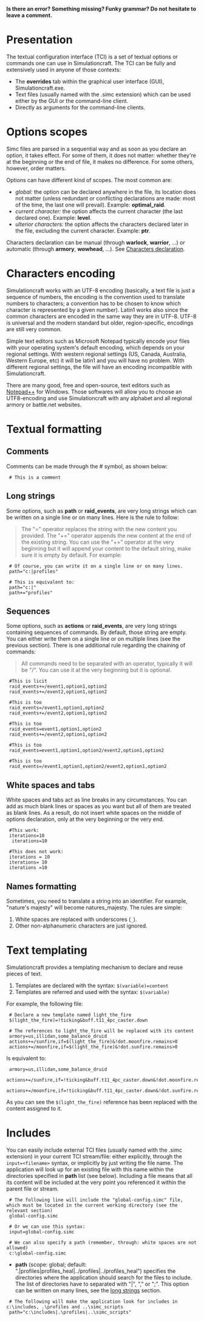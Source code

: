 **Is there an error? Something missing? Funky grammar? Do not hesitate to leave a comment.**



# Presentation
The textual configuration interface (TCI) is a set of textual options or commands one can use in Simulationcraft. The TCI can be fully and extensively used in anyone of those contexts:
  * The **overrides** tab within the graphical user interface (GUI), Simulationcraft.exe.
  * Text files (usually named with the .simc extension) which can be used either by the GUI or the command-line client.
  * Directly as arguments for the command-line clients.

# Options scopes
Simc files are parsed in a sequential way and as soon as you declare an option, it takes effect. For some of them, it does not matter: whether they're at the beginning or the end of file, it makes no difference. For some others, however, order matters.

Options can have different kind of scopes. The most common are:
  * _global:_ the option can be declared anywhere in the file, its location does not matter (unless redundant or conflicting declarations are made: most of the time, the last one will prevail). Example: **optimal\_raid**.
  * _current character:_ the option affects the current character (the last declared one). Example: **level**.
  * _ulterior characters:_ the option affects the characters declared later in the file, excluding the current character. Example: **ptr**.

Characters declaration can be manual (through **warlock**, **warrior**, ...) or automatic (through **armory**, **wowhead**, ...). See [Characters declaration](Characters#Declaration).

# Characters encoding
Simulationcraft works with an UTF-8 encoding (basically, a text file is just a sequence of numbers, the encoding is the convention used to translate numbers to characters; a convention has to be chosen to know which character is represented by a given number). Latin1 works also since the common characters are encoded in the same way they are in UTF-8. UTF-8 is universal and the modern standard but older, region-specific, encodings are still very common.

Simple text editors such as Microsoft Notepad typically encode your files with your operating system's default encoding, which depends on your regional settings. With western regional settings (US, Canada, Australia, Western Europe, etc) it will be latin1 and you will have no problem. With different regional settings, the file will have an encoding incompatible with Simulationcraft.

There are many good, free and open-source, text editors such as [Notepad++](http://notepad-plus-plus.org/) for Windows. Those softwares will allow you to choose an UTF8-encoding and use Simulationcraft with any alphabet and all regional armory or battle.net websites.

# Textual formatting

## Comments

Comments can be made through the # symbol, as shown below:
```
 # This is a comment
```

## Long strings
Some options, such as **path** or **raid\_events**, are very long strings which can be written on a single line or on many lines. Here is the rule to follow:

> The "=" operator replaces the string with the new content you provided. The "+=" operator appends the new content at the end of the existing string. You can use the "+=" operator at the very beginning but it will append your content to the default string, make sure it is empty by default. For example:

```
 # Of course, you can write it on a single line or on many lines.
 path="c:|profiles"

 # This is equivalent to:
 path="c:|"
 path+="profiles"
```

## Sequences

Some options, such as **actions** or **raid\_events**, are very long strings containing sequences of commands. By default, those string are empty. You can either write them on a single line or on multiple lines (see the previous section). There is one additional rule regarding the chaining of commands:
> All commands need to be separated with an operator, typically it will be "/". You can use it at the very beginning but it is optional.

```
 #This is licit
 raid_events+=/event1,option1,option2
 raid_events+=/event2,option1,option2

 #This is too
 raid_events=/event1,option1,option2
 raid_events+=/event2,option1,option2

 #This is too
 raid_events=event1,option1,option2
 raid_events+=/event2,option1,option2

 #This is too
 raid_events=event1,option1,option2/event2,option1,option2

 #This is too
 raid_events=/event1,option1,option2/event2,option1,option2
```

## White spaces and tabs

White spaces and tabs act as line breaks in any circumstances. You can add as much blank lines or spaces as you want but all of them are treated as blank lines. As a result, do not insert white spaces on the middle of options declaration, only at the very beginning or the very end.
```
 #This work:
 iterations=10
  iterations=10

 #This does not work:
 iterations = 10
 iterations= 10
 iterations =10
```

## Names formatting

Sometimes, you need to translate a string into an identifier. For example, "nature's majesty" will become natures\_majesty. The rules are simple:
  1. White spaces are replaced with underscores (`_`).
  1. Other non-alphanumeric characters are just ignored.

# Text templating
Simulationcraft provides a templating mechanism to declare and reuse pieces of text.
  1. Templates are declared with the syntax: `$(variable)=content`
  1. Templates are referred and used with the syntax: `$(variable)`

For example, the following file:
```
 # Declare a new template named light_the_fire
 $(light_the_fire)=!ticking&buff.t11_4pc_caster.down

 # The references to light_the_fire will be replaced with its content
 armory=us,illidan,some_balance_druid
 actions+=/sunfire,if=$(light_the_fire)&!dot.moonfire.remains>0
 actions+=/moonfire,if=$(light_the_fire)&!dot.sunfire.remains>0

```

Is equivalent to:
```
 armory=us,illidan,some_balance_druid
 actions+=/sunfire,if=!ticking&buff.t11_4pc_caster.down&!dot.moonfire.remains>0
 actions+=/moonfire,if=!ticking&buff.t11_4pc_caster.down&!dot.sunfire.remains>0
```
As you can see the `$(light_the_fire)` reference has been replaced with the content assigned to it.


# Includes

You can easily include external TCI files (usually named with the .simc extension) in your current TCI stream/file: either explicitly, through the `input=<filename>` syntax, or implicitly by just writing the file name. The application will look up for an existing file with this name within the directories specified in **path** list (see below). Including a file means that all its content will be included at the very point you referenced it within the parent file or stream.
```
 # The following line will include the "global-config.simc" file, which must be located in the current working directory (see the relevant section)
 global-config.simc

 # Or we can use this syntax:
 input=global-config.simc

 # We can also specify a path (remember, through: white spaces are not allowed)
 c:\global-config.simc

```
  * **path** (scope: global; default: ".|profiles|profiles\_heal|../profiles|../profiles\_heal") specifies the directories where the application should search for the files to include. The list of directories have to separated with "|", "," or ";". This option can be written on many lines, see the [long strings](#Long_strings) section.
```
 # The following will make the application look for includes in c:\includes, .\profiles and ..\simc_scripts
 path="c:\includes|.\profiles|..\simc_scripts"
```